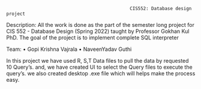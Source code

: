                                                   CIS552: Database design project 
Description: All the work is done as the part of the semester long project for CIS 552 - Database Design (Spring 2022) taught by Professor Gokhan Kul PhD. The goal of the project is to implement complete SQL interpreter

Team: 
•	Gopi Krishna Vajrala
•	NaveenYadav Guthi

In this project we have used R, S,T Data files to pull the data by requested 10 Query’s. and, we have created UI to select the Query files to execute the query’s.  we also created desktop .exe file which will helps make the process easy.
